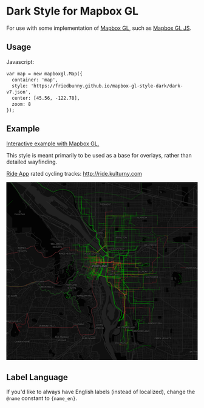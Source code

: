 # Dark Style for Mapbox GL

For use with some implementation of [Mapbox GL](https://www.mapbox.com/mapbox-gl/), such as [Mapbox GL JS](https://github.com/mapbox/mapbox-gl-js/).

## Usage

Javascript:

```
var map = new mapboxgl.Map({
  container: 'map', 
  style: 'https://friedbunny.github.io/mapbox-gl-style-dark/dark-v7.json',
  center: [45.56, -122.78],
  zoom: 8
});
```

## Example

[Interactive example with Mapbox GL.](https://friedbunny.github.io/mapbox-gl-style-dark/example.html)

This style is meant primarily to be used as a base for overlays, rather than detailed wayfinding.

[Ride App](http://ride.report) rated cycling tracks: http://ride.kulturny.com

![alt text](example.jpg "Rides overlayed on Portland, Oregon")

## Label Language

If you'd like to always have English labels (instead of localized), change the `@name` constant to `{name_en}`.
